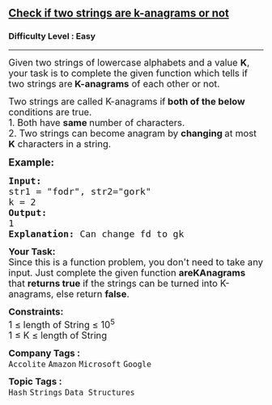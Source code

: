 <h2><a href="https://www.geeksforgeeks.org/problems/check-if-two-strings-are-k-anagrams-or-not/1?page=1&sprint=57184072610b884e5df3584cc534115d&sortBy=submissions">Check if two strings are k-anagrams or not</a></h2><h3>Difficulty Level : Easy</h3><hr><div class="problems_problem_content__Xm_eO"><p><span style="font-size:18px">Given two strings of lowercase alphabets and a value <strong>K</strong>, your task is to complete the given function which tells if&nbsp; two strings are<strong> K-anagrams</strong> of each other or not.</span></p>

<p><span style="font-size:18px">Two strings are called K-anagrams if<strong> both of the below </strong>conditions are true.<br>
1. Both have <strong>same </strong>number of characters.<br>
2. Two strings can become anagram by <strong>changing </strong>at most <strong>K</strong> characters in a string.</span></p>

<p><span style="font-size:20px"><strong>Example:</strong></span></p>

<pre><span style="font-size:18px"><strong>Input:</strong>
str1 = "fodr</span><span style="font-size:18px">", str2="gork"
k = 2</span>
<span style="font-size:18px"><strong>Output:</strong>
1</span>
<span style="font-size:18px"><strong>Explanation: </strong>Can change fd to gk</span></pre>

<p><strong><span style="font-size:18px">Your Task:</span></strong><br>
<span style="font-size:18px">Since this is a function problem, you don't need to take any input. Just complete the given function <strong>areKAnagrams </strong>that <strong>returns true</strong> if the strings can be turned into K-anagrams, else return <strong>false</strong>.</span></p>

<p><span style="font-size:18px"><strong>Constraints:</strong><br>
1 ≤ length of String ≤ 10<sup>5</sup><br>
1 ≤ K ≤ length of String</span></p>
</div><p><span style=font-size:18px><strong>Company Tags : </strong><br><code>Accolite</code>&nbsp;<code>Amazon</code>&nbsp;<code>Microsoft</code>&nbsp;<code>Google</code>&nbsp;<br><p><span style=font-size:18px><strong>Topic Tags : </strong><br><code>Hash</code>&nbsp;<code>Strings</code>&nbsp;<code>Data Structures</code>&nbsp;